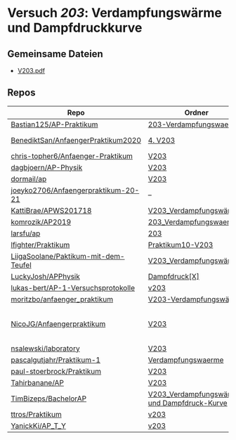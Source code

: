 # Versuch *203*: Verdampfungswärme und Dampfdruckkurve

## Gemeinsame Dateien
- [V203.pdf](https://docs.google.com/viewer?url=https://raw.githubusercontent.com/BenediktSan/AnfaengerPraktikum2020/main/Versuche%20Semester%20III/4.%20V203/V203.pdf)

## Repos

|                                        Repo                                        |                                                                         Ordner                                                                          |                                                                                                                                                                                                                                                                                                            PDFs                                                                                                                                                                                                                                                                                                            |
|------------------------------------------------------------------------------------|---------------------------------------------------------------------------------------------------------------------------------------------------------|----------------------------------------------------------------------------------------------------------------------------------------------------------------------------------------------------------------------------------------------------------------------------------------------------------------------------------------------------------------------------------------------------------------------------------------------------------------------------------------------------------------------------------------------------------------------------------------------------------------------------|
|[Bastian125/AP-Praktikum](../repo/Bastian125/AP-Praktikum)                          |[203-Verdampfungswaerme](https://github.com/Bastian125/AP-Praktikum/tree/master/203-Verdampfungswaerme)                                                  |–                                                                                                                                                                                                                                                                                                                                                                                                                                                                                                                                                                                                                           |
|[BenediktSan/AnfaengerPraktikum2020](../repo/BenediktSan/AnfaengerPraktikum2020)    |[4. V203](https://github.com/BenediktSan/AnfaengerPraktikum2020/tree/main/Versuche%20Semester%20III/4.%20V203)                                           |[Protokoll_V203.pdf](https://docs.google.com/viewer?url=https://raw.githubusercontent.com/BenediktSan/AnfaengerPraktikum2020/main/Versuche%20Semester%20III/4.%20V203/Protokoll_V203.pdf)<br/>[V203.pdf](https://docs.google.com/viewer?url=https://raw.githubusercontent.com/BenediktSan/AnfaengerPraktikum2020/main/Versuche%20Semester%20III/4.%20V203/V203.pdf)                                                                                                                                                                                                                                                         |
|[chris-topher6/Anfaenger-Praktikum](../repo/chris-topher6/Anfaenger-Praktikum)      |[V203](https://github.com/chris-topher6/Anfaenger-Praktikum/tree/master/V203)                                                                            |–                                                                                                                                                                                                                                                                                                                                                                                                                                                                                                                                                                                                                           |
|[dagbjoern/AP-Physik](../repo/dagbjoern/AP-Physik)                                  |[V203](https://github.com/dagbjoern/AP-Physik/tree/master/V203)                                                                                          |[main.pdf](https://docs.google.com/viewer?url=https://raw.githubusercontent.com/dagbjoern/AP-Physik/master/V203/main.pdf)                                                                                                                                                                                                                                                                                                                                                                                                                                                                                                   |
|[dormail/ap](../repo/dormail/ap)                                                    |[V203](https://github.com/dormail/ap/tree/main/V203)                                                                                                     |[main.pdf](https://docs.google.com/viewer?url=https://raw.githubusercontent.com/NicoWeio/awesome-ap-pdfs/main/dormail%E2%88%95ap/203/main.pdf) \*                                                                                                                                                                                                                                                                                                                                                                                                                                                                           |
|[joeyko2706/Anfaengerpraktikum-20-21](../repo/joeyko2706/Anfaengerpraktikum-20-21)  |–                                                                                                                                                        |[v203.pdf](https://docs.google.com/viewer?url=https://raw.githubusercontent.com/joeyko2706/Anfaengerpraktikum-20-21/main/Protokolle/v203.pdf)                                                                                                                                                                                                                                                                                                                                                                                                                                                                               |
|[KattiBrae/APWS201718](../repo/KattiBrae/APWS201718)                                |[V203_Verdampfungswärme](https://github.com/KattiBrae/APWS201718/tree/master/AP1/V203_Verdampfungsw%C3%A4rme)                                            |–                                                                                                                                                                                                                                                                                                                                                                                                                                                                                                                                                                                                                           |
|[komrozik/AP2019](../repo/komrozik/AP2019)                                          |[203_Verdampfungswaerme](https://github.com/komrozik/AP2019/tree/master/203_Verdampfungswaerme)                                                          |[V203_Verdampfungswaerme.pdf](https://docs.google.com/viewer?url=https://raw.githubusercontent.com/komrozik/AP2019/master/203_Verdampfungswaerme/V203_Verdampfungswaerme.pdf)                                                                                                                                                                                                                                                                                                                                                                                                                                               |
|[larsfu/ap](../repo/larsfu/ap)                                                      |[203](https://github.com/larsfu/ap/tree/master/203)                                                                                                      |–                                                                                                                                                                                                                                                                                                                                                                                                                                                                                                                                                                                                                           |
|[lfighter/Praktikum](../repo/lfighter/Praktikum)                                    |[Praktikum10-V203](https://github.com/lfighter/Praktikum/tree/master/Praktikum10-V203)                                                                   |–                                                                                                                                                                                                                                                                                                                                                                                                                                                                                                                                                                                                                           |
|[LiigaSoolane/Paktikum-mit-dem-Teufel](../repo/LiigaSoolane/Paktikum-mit-dem-Teufel)|[V203_Verdampfungswärme](https://github.com/LiigaSoolane/Paktikum-mit-dem-Teufel/tree/main/V203_Verdampfungsw%C3%A4rme)                                  |[main.pdf](https://docs.google.com/viewer?url=https://raw.githubusercontent.com/NicoWeio/awesome-ap-pdfs/main/LiigaSoolane%E2%88%95Paktikum-mit-dem-Teufel/203/main.pdf) \*                                                                                                                                                                                                                                                                                                                                                                                                                                                 |
|[LuckyJosh/APPhysik](../repo/LuckyJosh/APPhysik)                                    |[Dampfdruck[X]](https://github.com/LuckyJosh/APPhysik/tree/master/Dampfdruck%5BX%5D)                                                                     |–                                                                                                                                                                                                                                                                                                                                                                                                                                                                                                                                                                                                                           |
|[lukas-bert/AP-1-Versuchsprotokolle](../repo/lukas-bert/AP-1-Versuchsprotokolle)    |[v203](https://github.com/lukas-bert/AP-1-Versuchsprotokolle/tree/main/v203)                                                                             |–                                                                                                                                                                                                                                                                                                                                                                                                                                                                                                                                                                                                                           |
|[moritzbo/anfaenger_praktikum](../repo/moritzbo/anfaenger_praktikum)                |[V203-Verdampfungswärme](https://github.com/moritzbo/anfaenger_praktikum/tree/main/V203-Verdampfungsw%C3%A4rme)                                          |–                                                                                                                                                                                                                                                                                                                                                                                                                                                                                                                                                                                                                           |
|[NicoJG/Anfaengerpraktikum](../repo/NicoJG/Anfaengerpraktikum)                      |[V203](https://github.com/NicoJG/Anfaengerpraktikum/tree/master/V203)                                                                                    |[Abgabe.pdf](https://docs.google.com/viewer?url=https://raw.githubusercontent.com/NicoJG/Anfaengerpraktikum/master/V203/Abgabe.pdf)<br/>[Abgabe_korrigiert.pdf](https://docs.google.com/viewer?url=https://raw.githubusercontent.com/NicoJG/Anfaengerpraktikum/master/V203/Abgabe_korrigiert.pdf)<br/>[main.pdf](https://docs.google.com/viewer?url=https://raw.githubusercontent.com/NicoWeio/awesome-ap-pdfs/main/NicoJG%E2%88%95Anfaengerpraktikum/203/main.pdf) \*<br/>[V203_Feedback.pdf](https://docs.google.com/viewer?url=https://raw.githubusercontent.com/NicoJG/Anfaengerpraktikum/master/V203/V203_Feedback.pdf)|
|[nsalewski/laboratory](../repo/nsalewski/laboratory)                                |[V203](https://github.com/nsalewski/laboratory/tree/master/V203)                                                                                         |–                                                                                                                                                                                                                                                                                                                                                                                                                                                                                                                                                                                                                           |
|[pascalgutjahr/Praktikum-1](../repo/pascalgutjahr/Praktikum-1)                      |[Verdampfungswaerme](https://github.com/pascalgutjahr/Praktikum-1/tree/master/Verdampfungswaerme)                                                        |–                                                                                                                                                                                                                                                                                                                                                                                                                                                                                                                                                                                                                           |
|[paul-stoerbrock/Praktikum](../repo/paul-stoerbrock/Praktikum)                      |[V203](https://github.com/paul-stoerbrock/Praktikum/tree/master/V203)                                                                                    |–                                                                                                                                                                                                                                                                                                                                                                                                                                                                                                                                                                                                                           |
|[Tahirbanane/AP](../repo/Tahirbanane/AP)                                            |[V203](https://github.com/Tahirbanane/AP/tree/main/V203)                                                                                                 |[main.pdf](https://docs.google.com/viewer?url=https://raw.githubusercontent.com/NicoWeio/awesome-ap-pdfs/main/Tahirbanane%E2%88%95AP/203/main.pdf) \*                                                                                                                                                                                                                                                                                                                                                                                                                                                                       |
|[TimBizeps/BachelorAP](../repo/TimBizeps/BachelorAP)                                |[V203_Verdampfungswärmen und Dampfdruck-Kurve](https://github.com/TimBizeps/BachelorAP/tree/master/V203_Verdampfungsw%C3%A4rmen%20und%20Dampfdruck-Kurve)|[V203.pdf](https://docs.google.com/viewer?url=https://raw.githubusercontent.com/TimBizeps/BachelorAP/master/V203_Verdampfungsw%C3%A4rmen%20und%20Dampfdruck-Kurve/V203.pdf)                                                                                                                                                                                                                                                                                                                                                                                                                                                 |
|[ttros/Praktikum](../repo/ttros/Praktikum)                                          |[v203](https://github.com/ttros/Praktikum/tree/main/Protokolle/v203)                                                                                     |–                                                                                                                                                                                                                                                                                                                                                                                                                                                                                                                                                                                                                           |
|[YanickKi/AP_T_Y](../repo/YanickKi/AP_T_Y)                                          |[v203](https://github.com/YanickKi/AP_T_Y/tree/main/v203)                                                                                                |[main.pdf](https://docs.google.com/viewer?url=https://raw.githubusercontent.com/NicoWeio/awesome-ap-pdfs/main/YanickKi%E2%88%95AP_T_Y/203/main.pdf) \*                                                                                                                                                                                                                                                                                                                                                                                                                                                                      |
